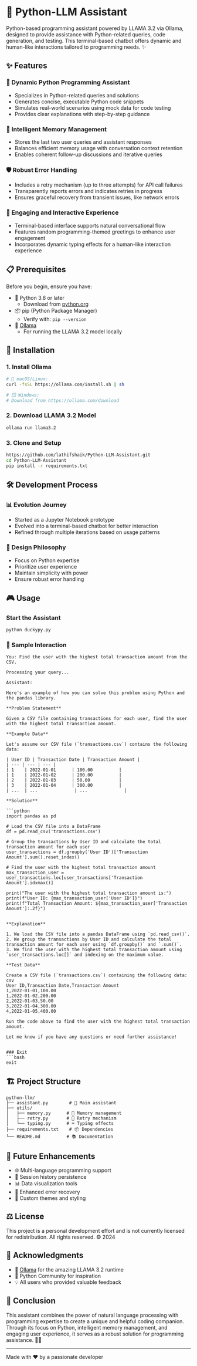 # 🤖 Python-LLM Assistant

Python-based programming assistant powered by LLAMA 3.2 via Ollama, designed to provide assistance with Python-related queries, code generation, and testing. This terminal-based chatbot offers dynamic and human-like interactions tailored to programming needs. ✨

## ✨ Features

### 🐍 Dynamic Python Programming Assistant
- Specializes in Python-related queries and solutions
- Generates concise, executable Python code snippets
- Simulates real-world scenarios using mock data for code testing
- Provides clear explanations with step-by-step guidance

### 🧠 Intelligent Memory Management
- Stores the last two user queries and assistant responses
- Balances efficient memory usage with conversation context retention
- Enables coherent follow-up discussions and iterative queries

### 🛡️ Robust Error Handling
- Includes a retry mechanism (up to three attempts) for API call failures
- Transparently reports errors and indicates retries in progress
- Ensures graceful recovery from transient issues, like network errors

### 💫 Engaging and Interactive Experience
- Terminal-based interface supports natural conversational flow
- Features random programming-themed greetings to enhance user engagement
- Incorporates dynamic typing effects for a human-like interaction experience

## 📋 Prerequisites

Before you begin, ensure you have:

- 🐍 Python 3.8 or later
  - Download from [python.org](https://python.org)
- 📦 pip (Python Package Manager)
  - Verify with: `pip --version`
- 🚀 [Ollama](https://ollama.com)
  - For running the LLAMA 3.2 model locally

## 🚀 Installation

### 1. Install Ollama
```bash
# 🍎 macOS/Linux:
curl -fsSL https://ollama.com/install.sh | sh

# 🪟 Windows:
# Download from https://ollama.com/download
```

### 2. Download LLAMA 3.2 Model
```bash
ollama run llama3.2
```

### 3. Clone and Setup
```bash
https://github.com/lathifshaik/Python-LLM-Assistant.git
cd Python-LLM-Assistant
pip install -r requirements.txt
```

## 🛠️ Development Process

### 📊 Evolution Journey
- Started as a Jupyter Notebook prototype
- Evolved into a terminal-based chatbot for better interaction
- Refined through multiple iterations based on usage patterns

### 🎯 Design Philosophy
- Focus on Python expertise
- Prioritize user experience
- Maintain simplicity with power
- Ensure robust error handling

## 🎮 Usage

### Start the Assistant
```bash
python duckypy.py
```

### 💬 Sample Interaction
```
You: Find the user with the highest total transaction amount from the CSV.

Processing your query...

Assistant:

Here's an example of how you can solve this problem using Python and the pandas library.

**Problem Statement**

Given a CSV file containing transactions for each user, find the user with the highest total transaction amount.

**Example Data**

Let's assume our CSV file (`transactions.csv`) contains the following data:

| User ID | Transaction Date | Transaction Amount |
| --- | --- | --- |
| 1    | 2022-01-01      | 100.00          |
| 1    | 2022-01-02      | 200.00          |
| 2    | 2022-01-03      | 50.00           |
| 3    | 2022-01-04      | 300.00          |
| ...  | ...              | ...              |

**Solution**

```python
import pandas as pd

# Load the CSV file into a DataFrame
df = pd.read_csv('transactions.csv')

# Group the transactions by User ID and calculate the total transaction amount for each user
user_transactions = df.groupby('User ID')['Transaction Amount'].sum().reset_index()

# Find the user with the highest total transaction amount
max_transaction_user = user_transactions.loc[user_transactions['Transaction Amount'].idxmax()]

print("The user with the highest total transaction amount is:")
print(f"User ID: {max_transaction_user['User ID']}")
print(f"Total Transaction Amount: ${max_transaction_user['Transaction Amount']:.2f}")


**Explanation**

1. We load the CSV file into a pandas DataFrame using `pd.read_csv()`.
2. We group the transactions by User ID and calculate the total transaction amount for each user using `df.groupby()` and `.sum()`.
3. We find the user with the highest total transaction amount using `user_transactions.loc[]` and indexing on the maximum value.

**Test Data**

Create a CSV file (`transactions.csv`) containing the following data:
csv
User ID,Transaction Date,Transaction Amount
1,2022-01-01,100.00
1,2022-01-02,200.00
2,2022-01-03,50.00
3,2022-01-04,300.00
4,2022-01-05,400.00

Run the code above to find the user with the highest total transaction amount.

Let me know if you have any questions or need further assistance!


### Exit
```bash
exit
```

## 🏗️ Project Structure
```
python-llm/
├── assistant.py        # 🎯 Main assistant
├── utils/
│   ├── memory.py      # 🧠 Memory management
│   ├── retry.py       # 🔄 Retry mechanism
│   └── typing.py      # ⌨️ Typing effects
├── requirements.txt    # 📦 Dependencies
└── README.md          # 📚 Documentation
```

## 🚀 Future Enhancements

- 🌐 Multi-language programming support
- 💾 Session history persistence
- 📊 Data visualization tools
- 🔄 Enhanced error recovery
- 🎨 Custom themes and styling

## ⚖️ License

This project is a personal development effort and is not currently licensed for redistribution. All rights reserved. ©️ 2024

## 🙏 Acknowledgments

- 🚀 [Ollama](https://ollama.com) for the amazing LLAMA 3.2 runtime
- 🐍 Python Community for inspiration
- 💡 All users who provided valuable feedback

## 🎯 Conclusion

This assistant combines the power of natural language processing with programming expertise to create a unique and helpful coding companion. Through its focus on Python, intelligent memory management, and engaging user experience, it serves as a robust solution for programming assistance. 🚀✨

---
Made with ❤️ by a passionate developer
